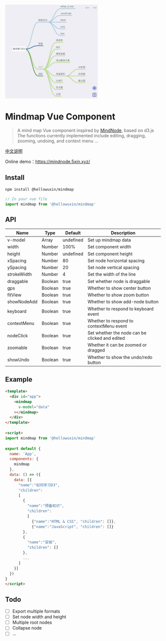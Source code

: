 <img src="./public/mindmap.jpg" width="300"/>

# Mindmap Vue Component

> A mind map Vue component inspired by [MindNode](https://mindnode.com), based on d3.js  
> The functions currently implemented include editing, dragging, zooming, undoing, and context menu ...

[中文说明](./README.cn.md)

Online demo：<https://mindnode.5xin.xyz/>

## Install

```sh
npm install @hellowuxin/mindmap
```

```js
// In your vue file
import mindmap from '@hellowuxin/mindmap'
```

## API

| Name        | Type   | Default   | Description                                    |
| ---         | ---    | ---       | ---                                            |
| v-model     | Array  | undefined | Set up mindmap data                            |
| width       | Number | 100%      | Set component width                            |
| height      | Number | undefined | Set component height                           |
| xSpacing    | Number | 80        | Set node horizontal spacing                    |
| ySpacing    | Number | 20        | Set node vertical spacing                      |
| strokeWidth | Number | 4         | Set the width of the line                      |
| draggable   | Boolean| true      | Set whether node is draggable                  |
| gps         | Boolean| true      | Whether to show center button                  |
| fitView     | Boolean| true      | Whether to show zoom button                    |
| showNodeAdd | Boolean| true      | Whether to show add-node button                |
| keyboard    | Boolean| true      | Whether to respond to keyboard event           |
| contextMenu | Boolean| true      | Whether to respond to contextMenu event        |
| nodeClick   | Boolean| true      | Set whether the node can be clicked and edited |
| zoomable    | Boolean| true      | Whether it can be zoomed or dragged            |
| showUndo    | Boolean| true      | Whether to show the undo/redo button           |

## Example

```html
<template>
  <div id="app">
    <mindmap
      v-model="data"
    ></mindmap>
  </div>
</template>

<script>
import mindmap from '@hellowuxin/mindmap'

export default {
  name: 'App',
  components: {
    mindmap
  },
  data: () => ({
    data: [{
      "name":"如何学习D3",
      "children":
      [
        {
          "name":"预备知识",
          "children":
          [
            {"name":"HTML & CSS", "children": []},
            {"name":"JavaScript", "children": []}
        },
        {
          "name":"安装",
          "children": []
        },
        ...
      ]
    }]
  })
}
</script>
```

## Todo

- [ ] Export multiple formats
- [ ] Set node width and height
- [ ] Multiple root nodes
- [ ] Collapse node
- [ ] ...
